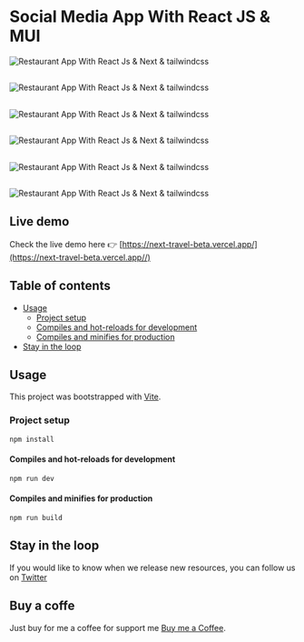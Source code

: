 # Social Media App With React JS & MUI


![Restaurant App With React Js & Next & tailwindcss](https://raw.githubusercontent.com/Dev-Maradona/next-travel/main/preview/2.png?token=GHSAT0AAAAAABVY2QMVMGMSOCEM3VADWLDKYVT7BFA)

##

![Restaurant App With React Js & Next & tailwindcss](https://raw.githubusercontent.com/Dev-Maradona/next-travel/main/preview/3.png?token=GHSAT0AAAAAABVY2QMVRPDEL6EGXEEEJTUQYVT7BQQ)


##

![Restaurant App With React Js & Next & tailwindcss](https://raw.githubusercontent.com/Dev-Maradona/next-travel/main/preview/4.png?token=GHSAT0AAAAAABVY2QMVYL23H22JMOQUPUB4YVT7BZQ)

##

![Restaurant App With React Js & Next & tailwindcss](https://raw.githubusercontent.com/Dev-Maradona/next-travel/main/preview/5.png?token=GHSAT0AAAAAABVY2QMVILBDKIBUWDKYCKHYYVT7CHA)

##

![Restaurant App With React Js & Next & tailwindcss](https://raw.githubusercontent.com/Dev-Maradona/next-travel/main/preview/6.png?token=GHSAT0AAAAAABVY2QMVCODIUNQMTMW3K5I6YVT7CRA)

##

![Restaurant App With React Js & Next & tailwindcss](https://raw.githubusercontent.com/Dev-Maradona/next-travel/main/preview/7.png?token=GHSAT0AAAAAABVY2QMVSW7UN7IAD35X6EZEYVT7DCA)

## Live demo

Check the live demo here 👉️ [https://next-travel-beta.vercel.app/](https://next-travel-beta.vercel.app//)

## Table of contents

* [Usage](#usage)
  * [Project setup](#project-setup)
  * [Compiles and hot-reloads for development](#compiles-and-hot-reloads-for-development)
  * [Compiles and minifies for production](#compiles-and-minifies-for-production)
* [Stay in the loop](#stay-in-the-loop)

## Usage

This project was bootstrapped with [Vite](https://vitejs.dev/).

### Project setup
```
npm install
```

#### Compiles and hot-reloads for development
```
npm run dev
```

#### Compiles and minifies for production
```
npm run build
```

## Stay in the loop

If you would like to know when we release new resources, you can follow us on [Twitter](https://twitter.com/Maradon16007828)

## Buy a coffe
Just buy for me a coffee for support me [Buy me a Coffee](https://www.buymeacoffee.com/DevMaradona).
